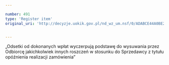 ```yaml
---

number: 491
type: 'Register item'
original_uri: 'http://decyzje.uokik.gov.pl/nd_wz_um.nsf/0/ADABCE44A0BE24EFC12572DD00329597?OpenDocument'


---
```


„Odsetki od dokonanych wpłat wyczerpują podstawę do wysuwania przez Odbiorcę jakichkolwiek innych roszczeń w stosunku do Sprzedawcy z  tytułu opóźnienia realizacji zamówienia”
